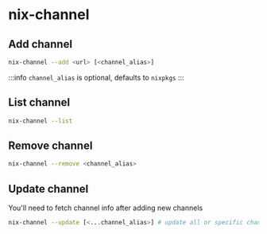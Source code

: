 # nix-channel

## Add channel

```bash
nix-channel --add <url> [<channel_alias>]
```

:::info
`channel_alias` is optional, defaults to `nixpkgs`
:::

## List channel

```bash
nix-channel --list
```

## Remove channel

```bash
nix-channel --remove <channel_alias>
```

## Update channel

You'll need to fetch channel info after adding new channels

```bash
nix-channel --update [<...channel_alias>] # update all or specific channels
```
